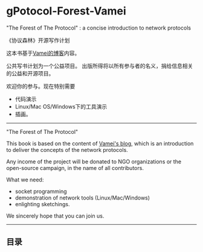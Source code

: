 gPotocol-Forest-Vamei
=====================

"The Forest of The Protocol" : a concise introduction to network protocols

《协议森林》开源写作计划

这本书基于[Vamei的博客](http://www.cnblogs.com/vamei/archive/2012/12/05/2802811.html)内容。

公共写书计划为一个公益项目。
出版所得将以所有参与者的名义，捐给信息相关的公益和开源项目。

欢迎你的参与。现在特别需要
* 代码演示
* Linux/Mac OS/Windows下的工具演示
* 插画。

-----

"The Forest of The Protocol"

This book is based on the content of [Vamei's blog](http://www.cnblogs.com/vamei/archive/2012/12/05/2802811.html), which
is an introduction to deliver the concepts of the network protocols. 

Any income of the project will be donated to NGO organizations or the open-source campaign, in the name of all contributors.

What we need: 
* socket programming
* demonstration of network tools (Linux/Mac/Windows)
* enlighting sketchings.

We sincerely hope that you can join us.

-----

## 目录

